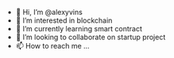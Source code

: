 - 👋 Hi, I’m @alexyvins
- 👀 I’m interested in blockchain 
- 🌱 I’m currently learning smart contract 
- 💞️ I’m looking to collaborate on startup project 
- 📫 How to reach me ...

<!---
alexyvins/alexyvins is a ✨ special ✨ repository because its `README.md` (this file) appears on your GitHub profile.
You can click the Preview link to take a look at your changes.
--->
